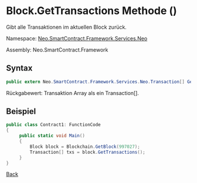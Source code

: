 # Block.GetTransactions Methode ()

Gibt alle Transaktionen im aktuellen Block zurück.

Namespace: [Neo.SmartContract.Framework.Services.Neo](../../neo.md)

Assembly: Neo.SmartContract.Framework

## Syntax

```c#
public extern Neo.SmartContract.Framework.Services.Neo.Transaction[] GetTransactions()
```

Rückgabewert: Transaktion Array als ein Transaction[].

## Beispiel

```c#
public class Contract1: FunctionCode
{
     public static void Main()
     {
         Block block = Blockchain.GetBlock(997027);
         Transaction[] txs = block.GetTransactions();
     }
}
```



[Back](../Block.md)
